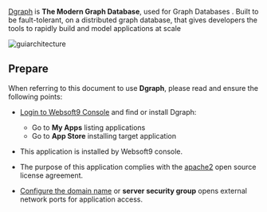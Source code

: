 [Dgraph](https://dgraph.io/) is **The Modern Graph Database**, used for Graph Databases . Built to be fault-tolerant, on a distributed graph database, that gives developers the tools to rapidly build and model applications at scale


![guiarchitecture](https://libs.websoft9.com/Websoft9/DocsPicture/zh/dgraph/dgraph-gui-websoft9.svg)


## Prepare

When referring to this document to use **Dgraph**, please read and ensure the following points:

- [Login to Websoft9 Console](./login-console) and find or install Dgraph:
  - Go to **My Apps** listing applications 
  - Go to **App Store** installing target application

- This application is installed by Websoft9 console.


- The purpose of this application complies with the [apache2](https://opensource.org/licenses/Apache-2.0) open source license agreement.


- [Configure the domain name](./domain-set) or **server security group** opens external network ports for application access.